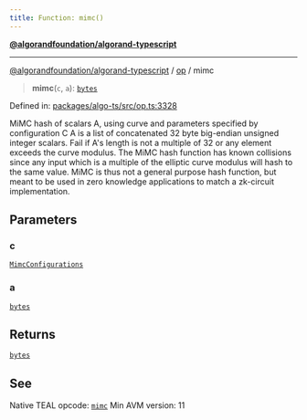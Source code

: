 ```yaml
---
title: Function: mimc()
---
```


[**@algorandfoundation/algorand-typescript**](../../README)

***

[@algorandfoundation/algorand-typescript](../../README) / [op](../README) / mimc



> **mimc**(`c`, `a`): [`bytes`](../../index/type-aliases/bytes)

Defined in: [packages/algo-ts/src/op.ts:3328](https://github.com/algorandfoundation/puya-ts/blob/main/packages/algo-ts/src/op.ts#L3328)

MiMC hash of scalars A, using curve and parameters specified by configuration C
A is a list of concatenated 32 byte big-endian unsigned integer scalars.  Fail if A's length is not a multiple of 32 or any element exceeds the curve modulus.
The MiMC hash function has known collisions since any input which is a multiple of the elliptic curve modulus will hash to the same value. MiMC is thus not a general purpose hash function, but meant to be used in zero knowledge applications to match a zk-circuit implementation.

## Parameters

### c

[`MimcConfigurations`](../enumerations/MimcConfigurations)

### a

[`bytes`](../../index/type-aliases/bytes)

## Returns

[`bytes`](../../index/type-aliases/bytes)

## See

Native TEAL opcode: [`mimc`](https://developer.algorand.org/docs/get-details/dapps/avm/teal/opcodes/v10/#mimc)
Min AVM version: 11